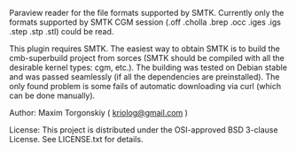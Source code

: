 Paraview reader for the file formats supported by SMTK.
Currently only the formats supported by SMTK CGM session (.off .cholla .brep
.occ .iges .igs .step .stp .stl) could be read.

This plugin requires SMTK. The easiest way to obtain SMTK is to build
the cmb-superbuild project from sorces (SMTK should be compiled with all
the desirable kernel types: cgm, etc.). The building was tested on Debian stable
and was passed seamlessly (if all the dependencies are preinstalled). The only
found problem is some fails of automatic downloading via curl (which can be done
manually).

Author:
Maxim Torgonskiy ( kriolog@gmail.com )

License:
This project is distributed under the OSI-approved BSD 3-clause License.
See LICENSE.txt for details.

